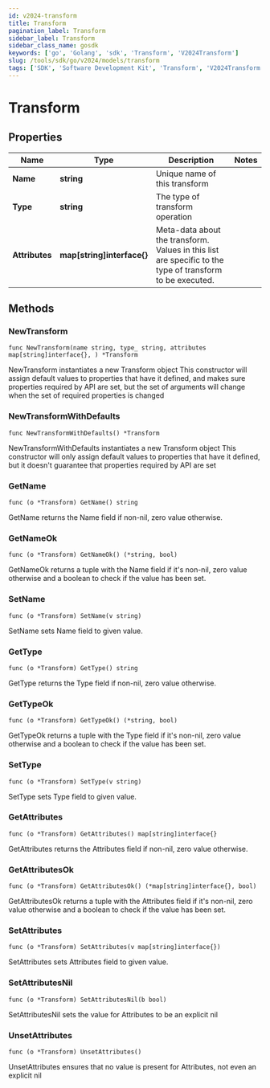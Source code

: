 ```yaml
---
id: v2024-transform
title: Transform
pagination_label: Transform
sidebar_label: Transform
sidebar_class_name: gosdk
keywords: ['go', 'Golang', 'sdk', 'Transform', 'V2024Transform']
slug: /tools/sdk/go/v2024/models/transform
tags: ['SDK', 'Software Development Kit', 'Transform', 'V2024Transform']
---
```


# Transform

## Properties

| Name | Type | Description | Notes |
| --- | --- | --- | --- |
| **Name** | **string** | Unique name of this transform |
| **Type** | **string** | The type of transform operation |
| **Attributes** | **map[string]interface{}** | Meta-data about the transform. Values in this list are specific to the type of transform to be executed. |

## Methods

### NewTransform

`func NewTransform(name string, type_ string, attributes map[string]interface{}, ) *Transform`

NewTransform instantiates a new Transform object This constructor will assign default values to properties that have it defined, and makes sure properties required by API are set, but the set of arguments will change when the set of required properties is changed

### NewTransformWithDefaults

`func NewTransformWithDefaults() *Transform`

NewTransformWithDefaults instantiates a new Transform object This constructor will only assign default values to properties that have it defined, but it doesn't guarantee that properties required by API are set

### GetName

`func (o *Transform) GetName() string`

GetName returns the Name field if non-nil, zero value otherwise.

### GetNameOk

`func (o *Transform) GetNameOk() (*string, bool)`

GetNameOk returns a tuple with the Name field if it's non-nil, zero value otherwise and a boolean to check if the value has been set.

### SetName

`func (o *Transform) SetName(v string)`

SetName sets Name field to given value.

### GetType

`func (o *Transform) GetType() string`

GetType returns the Type field if non-nil, zero value otherwise.

### GetTypeOk

`func (o *Transform) GetTypeOk() (*string, bool)`

GetTypeOk returns a tuple with the Type field if it's non-nil, zero value otherwise and a boolean to check if the value has been set.

### SetType

`func (o *Transform) SetType(v string)`

SetType sets Type field to given value.

### GetAttributes

`func (o *Transform) GetAttributes() map[string]interface{}`

GetAttributes returns the Attributes field if non-nil, zero value otherwise.

### GetAttributesOk

`func (o *Transform) GetAttributesOk() (*map[string]interface{}, bool)`

GetAttributesOk returns a tuple with the Attributes field if it's non-nil, zero value otherwise and a boolean to check if the value has been set.

### SetAttributes

`func (o *Transform) SetAttributes(v map[string]interface{})`

SetAttributes sets Attributes field to given value.

### SetAttributesNil

`func (o *Transform) SetAttributesNil(b bool)`

SetAttributesNil sets the value for Attributes to be an explicit nil

### UnsetAttributes

`func (o *Transform) UnsetAttributes()`

UnsetAttributes ensures that no value is present for Attributes, not even an explicit nil
